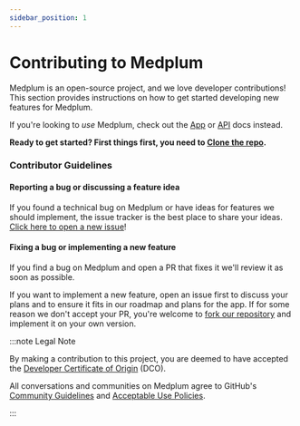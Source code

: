 ```yaml
---
sidebar_position: 1
---
```


# Contributing to Medplum

Medplum is an open-source project, and we love developer contributions! This section provides instructions on how to get started developing new features for Medplum.

If you're looking to _use_ Medplum, check out the [App](/docs/tutorials/app) or [API](/docs/api) docs instead.

**Ready to get started? First things first, you need to [Clone the repo](/docs/contributing/clone-the-repo).**

### Contributor Guidelines

#### Reporting a bug or discussing a feature idea

If you found a technical bug on Medplum or have ideas for features we should implement, the issue tracker is the best place to share your ideas. [Click here to open a new issue](https://github.com/medplum/medplum/issues/new)!

#### Fixing a bug or implementing a new feature

If you find a bug on Medplum and open a PR that fixes it we'll review it as soon as possible.

If you want to implement a new feature, open an issue first to discuss your plans and to ensure it fits in our roadmap and plans for the app. If for some reason we don't accept your PR, you're welcome to [fork our repository](https://github.com/medplum/medplum/fork) and implement it on your own version.

<!-- ### Legal Notes -->

:::note Legal Note

By making a contribution to this project, you are deemed to have accepted the [Developer Certificate of Origin](https://developercertificate.org/) (DCO).

All conversations and communities on Medplum agree to GitHub's [Community Guidelines](https://help.github.com/en/github/site-policy/github-community-guidelines) and [Acceptable Use Policies](https://help.github.com/en/github/site-policy/github-acceptable-use-policies).

:::
